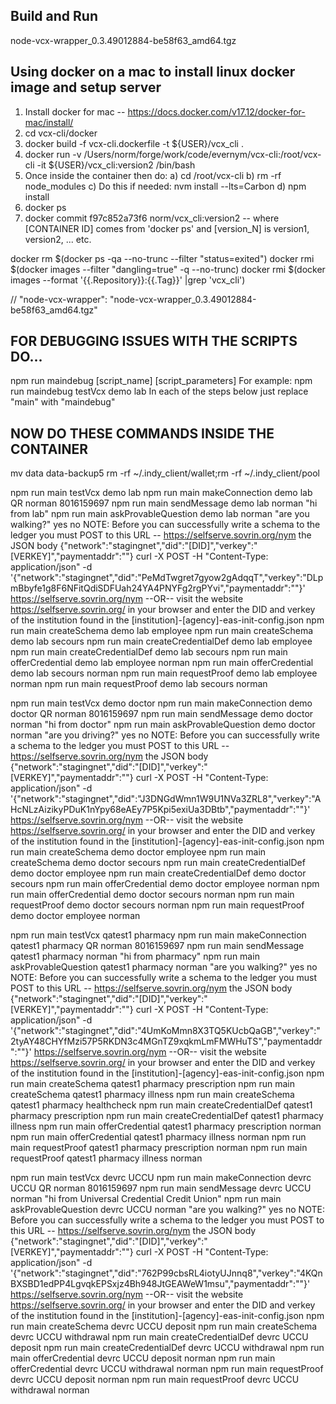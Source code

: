## Build and Run

node-vcx-wrapper_0.3.49012884-be58f63_amd64.tgz

Using docker on a mac to install linux docker image and setup server
------------------------------------------------------------------------------------------------------
1) Install docker for mac -- https://docs.docker.com/v17.12/docker-for-mac/install/
2) cd vcx-cli/docker
3) docker build -f vcx-cli.dockerfile -t ${USER}/vcx_cli .
4) docker run -v /Users/norm/forge/work/code/evernym/vcx-cli:/root/vcx-cli -it ${USER}/vcx_cli:version2 /bin/bash
5) Once inside the container then do:
    a) cd /root/vcx-cli
    b) rm -rf node_modules
    c) Do this if needed: nvm install --lts=Carbon
    d) npm install
6) docker ps
7) docker commit f97c852a73f6 norm/vcx_cli:version2 -- where [CONTAINER ID] comes from 'docker ps' and [version_N] is version1, version2, ... etc.

docker rm $(docker ps -qa --no-trunc --filter "status=exited")
docker rmi $(docker images --filter "dangling=true" -q --no-trunc)
docker rmi $(docker images --format '{{.Repository}}:{{.Tag}}' |grep 'vcx_cli')


// "node-vcx-wrapper": "node-vcx-wrapper_0.3.49012884-be58f63_amd64.tgz"

FOR DEBUGGING ISSUES WITH THE SCRIPTS DO...
------------------------------------------------------------------------------------------------------------------------
npm run maindebug [script_name] [script_parameters]
For example: npm run maindebug testVcx demo lab
In each of the steps below just replace "main" with "maindebug"


NOW DO THESE COMMANDS INSIDE THE CONTAINER
------------------------------------------------------------------------------------------------------------------------
mv data data-backup5
rm -rf ~/.indy_client/wallet;rm -rf ~/.indy_client/pool


npm run main testVcx demo lab
npm run main makeConnection demo lab QR norman 8016159697
npm run main sendMessage demo lab norman "hi from lab"
npm run main askProvableQuestion demo lab norman "are you walking?" yes no
NOTE: Before you can successfully write a schema to the ledger you must
POST to this URL -- https://selfserve.sovrin.org/nym the JSON body
{"network":"stagingnet","did":"[DID]","verkey":"[VERKEY]","paymentaddr":""}
curl -X POST -H "Content-Type: application/json" -d '{"network":"stagingnet","did":"PeMdTwgret7gyow2gAdqqT","verkey":"DLpmBbyfe1g8F6NFitQdiSDFUah24YA4PNYFg2rgPYvi","paymentaddr":""}' https://selfserve.sovrin.org/nym
--OR--
visit the website https://selfserve.sovrin.org/ in your browser and enter the DID and verkey of
the institution found in the [institution]-[agency]-eas-init-config.json
npm run main createSchema demo lab employee
npm run main createSchema demo lab secours
npm run main createCredentialDef demo lab employee
npm run main createCredentialDef demo lab secours
npm run main offerCredential demo lab employee norman
npm run main offerCredential demo lab secours norman
npm run main requestProof demo lab employee norman
npm run main requestProof demo lab secours norman


npm run main testVcx demo doctor
npm run main makeConnection demo doctor QR norman 8016159697
npm run main sendMessage demo doctor norman "hi from doctor"
npm run main askProvableQuestion demo doctor norman "are you driving?" yes no
NOTE: Before you can successfully write a schema to the ledger you must
POST to this URL -- https://selfserve.sovrin.org/nym the JSON body
{"network":"stagingnet","did":"[DID]","verkey":"[VERKEY]","paymentaddr":""}
curl -X POST -H "Content-Type: application/json" -d '{"network":"stagingnet","did":"J3DNGdWmn1W9U1NVa3ZRL8","verkey":"AHcNLzAizikyPDuK1nYpy68eAEy7P5Kpi5exiUa3DBtb","paymentaddr":""}' https://selfserve.sovrin.org/nym
--OR--
visit the website https://selfserve.sovrin.org/ in your browser and enter the DID and verkey of
the institution found in the [institution]-[agency]-eas-init-config.json
npm run main createSchema demo doctor employee
npm run main createSchema demo doctor secours
npm run main createCredentialDef demo doctor employee
npm run main createCredentialDef demo doctor secours
npm run main offerCredential demo doctor employee norman
npm run main offerCredential demo doctor secours norman
npm run main requestProof demo doctor secours norman
npm run main requestProof demo doctor employee norman


npm run main testVcx qatest1 pharmacy
npm run main makeConnection qatest1 pharmacy QR norman 8016159697
npm run main sendMessage qatest1 pharmacy norman "hi from pharmacy"
npm run main askProvableQuestion qatest1 pharmacy norman "are you walking?" yes no
NOTE: Before you can successfully write a schema to the ledger you must
POST to this URL -- https://selfserve.sovrin.org/nym the JSON body
{"network":"stagingnet","did":"[DID]","verkey":"[VERKEY]","paymentaddr":""}
curl -X POST -H "Content-Type: application/json" -d '{"network":"stagingnet","did":"4UmKoMmn8X3TQ5KUcbQaGB","verkey":"2tyAY48CHYfMzi57P5RKDN3c4MGnTZ9xqkmLmFMWHuTS","paymentaddr":""}' https://selfserve.sovrin.org/nym
--OR--
visit the website https://selfserve.sovrin.org/ in your browser and enter the DID and verkey of
the institution found in the [institution]-[agency]-eas-init-config.json
npm run main createSchema qatest1 pharmacy prescription
npm run main createSchema qatest1 pharmacy illness
npm run main createSchema qatest1 pharmacy healthcheck
npm run main createCredentialDef qatest1 pharmacy prescription
npm run main createCredentialDef qatest1 pharmacy illness
npm run main offerCredential qatest1 pharmacy prescription norman
npm run main offerCredential qatest1 pharmacy illness norman
npm run main requestProof qatest1 pharmacy prescription norman
npm run main requestProof qatest1 pharmacy illness norman



npm run main testVcx devrc UCCU
npm run main makeConnection devrc UCCU QR norman 8016159697
npm run main sendMessage devrc UCCU norman "hi from Universal Credential Credit Union"
npm run main askProvableQuestion devrc UCCU norman "are you walking?" yes no
NOTE: Before you can successfully write a schema to the ledger you must
POST to this URL -- https://selfserve.sovrin.org/nym the JSON body
{"network":"stagingnet","did":"[DID]","verkey":"[VERKEY]","paymentaddr":""}
curl -X POST -H "Content-Type: application/json" -d '{"network":"stagingnet","did":"762P99cbsRL4iotyUJnnq8","verkey":"4KQnBXSBD1edPP4LgvqkEPSxjz4Bh948JtGEAWeW1msu","paymentaddr":""}' https://selfserve.sovrin.org/nym
--OR--
visit the website https://selfserve.sovrin.org/ in your browser and enter the DID and verkey of
the institution found in the [institution]-[agency]-eas-init-config.json
npm run main createSchema devrc UCCU deposit
npm run main createSchema devrc UCCU withdrawal
npm run main createCredentialDef devrc UCCU deposit
npm run main createCredentialDef devrc UCCU withdrawal
npm run main offerCredential devrc UCCU deposit norman
npm run main offerCredential devrc UCCU withdrawal norman
npm run main requestProof devrc UCCU deposit norman
npm run main requestProof devrc UCCU withdrawal norman
